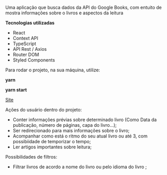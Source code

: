 
Uma aplicação que busca dados da API do Google Books, com entuito de mostra informações sobre o livros e aspectos da leitura


**Tecnologias utilizadas**
- React 
- Context API
- TypeScript
- API Rest / Axios
- Router DOM 
- Styled Components


Para rodar o projeto, na sua máquina, utilize:

**yarn** 


**yarn start**


<a href="https://playbooks-eight.vercel.app">Site</a>


Ações do usuário dentro do projeto: 
- Conter informações prévias sobre determinado livro (Como Data da publicação, número de páginas, capa do livro...); 
- Ser redirecionado para mais informações sobre o livro;
- Acompanhar como está o ritmo do seu atual livro ou até 3, com possibiidade de temporizar o tempo; 
- Ler artigos importantes sobre leitura;

Possibilidades de filtros:
- Filtrar livros de acordo a nome do livro ou pelo idioma do livro ;


